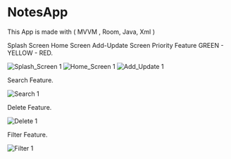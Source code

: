 # NotesApp
This App is made with ( MVVM , Room, Java, Xml ) 

Splash Screen
Home Screen
Add-Update Screen
Priority Feature GREEN - YELLOW - RED.


![Splash_Screen 1](https://user-images.githubusercontent.com/116147402/230604120-979dc3a0-3a90-47c0-8846-8528ddf6a4aa.png) ![Home_Screen 1](https://user-images.githubusercontent.com/116147402/230604282-f3c1a0f9-ab64-40a6-b947-260bda4f1039.png) ![Add_Update 1](https://user-images.githubusercontent.com/116147402/230604354-ff29aca6-49de-4937-869a-1c62a23bd170.png)






Search Feature.


![Search 1](https://user-images.githubusercontent.com/116147402/230604430-5e60432a-2411-4280-956a-cf6035723791.png)




Delete Feature.



![Delete 1](https://user-images.githubusercontent.com/116147402/230604514-cb235178-715f-441a-b326-0ecf8faf9451.png)



Filter Feature.



![Filter 1](https://user-images.githubusercontent.com/116147402/230604578-460bba20-8f3e-4d81-bc6f-2c07487dfe7f.png)


